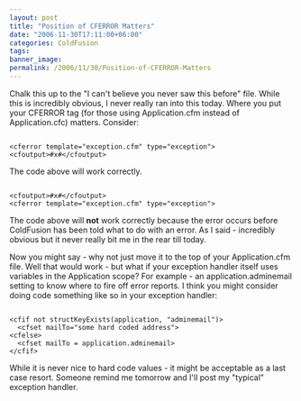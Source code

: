 ```yaml
---
layout: post
title: "Position of CFERROR Matters"
date: "2006-11-30T17:11:00+06:00"
categories: ColdFusion 
tags: 
banner_image: 
permalink: /2006/11/30/Position-of-CFERROR-Matters
---
```


Chalk this up to the "I can't believe you never saw this before" file. While this is incredibly obvious, I never really ran into this today. Where you put your CFERROR tag (for those using Application.cfm instead of Application.cfc) matters. Consider:

<code>
&lt;cferror template="exception.cfm" type="exception"&gt;
&lt;cfoutput&gt;#x#&lt;/cfoutput&gt;
</code>

The code above will work correctly.

<code>
&lt;cfoutput&gt;#x#&lt;/cfoutput&gt;
&lt;cferror template="exception.cfm" type="exception"&gt;
</code>

The code above will <b>not</b> work correctly because the error occurs before ColdFusion has been told what to do with an error. As I said - incredibly obvious but it never really bit me in the rear till today. 

Now you might say - why not just move it to the top of your Application.cfm file. Well that would work - but what if your exception handler itself uses variables in the Application scope? For example - an application.adminemail setting to know where to fire off error reports. I think you might consider doing code something like so in your exception handler:

<code>
&lt;cfif not structKeyExists(application, "adminemail")&gt;
  &lt;cfset mailTo="some hard coded address"&gt;
&lt;cfelse&gt;
  &lt;cfset mailTo = application.adminemail&gt;
&lt;/cfif&gt;
</code>

While it is never nice to hard code values - it might be acceptable as a last case resort. Someone remind me tomorrow and I'll post my "typical" exception handler.